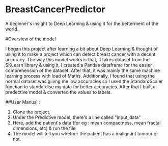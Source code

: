 # BreastCancerPredictor
A beginner's insight to Deep Learning &amp; using it for the betterment of the world. 

#Overview of the model 

I began this project after learning a bit about Deep Learning & thought of using it to make a project which can detect breast cancer with a decent accuracy. 
The way this model works is that, it takes dataset from the SKLearn library & using it, I created a Pandas dataframe for the easier comprehension of the dataset. After that, it was mainly the same 
machine learning process with load of Maths. Additionally, I found that using the normal dataset was giivng me low accuracies so I used the StandardScaler function to standardise my data for better 
accuracies. After that I built a predective model & converted the values to labels.

##User Manual :

 1. Clone the project.
 2. Under the Predictive model, there's a line called "input_data"
 3. Here, add the patient's data (for eg : mean compactness, mean fractal dimensions, etc) & run the file
 4. The model will tell you whether the patient has a malignant tumour or not.
